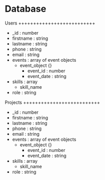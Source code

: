 Database
=================================

Users
++++++++++++++++++++++++++

- _id : number
- firstname : string
- lastname : string
- phone : string
- email : string
- events : array of event objects	
  * event_object {}
	  + event_id : number
	  + event_date : string
- skills : array
  * skill_name
- role : string

Projects
++++++++++++++++++++++++++

- _id : number
- firstname : string
- lastname : string
- phone : string
- email : string
- events : array of event objects	
  * event_object {}
	  + event_id : number
	  + event_date : string
- skills : array
  * skill_name
- role : string

